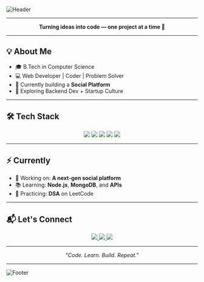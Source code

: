 ![Header](https://capsule-render.vercel.app/api?type=waving&color=gradient&height=200&section=header&text=Hey,%20I'm%20Mohit!&fontSize=40&fontAlignY=40&desc=Developer%20|%20Creator%20|%20Builder)

---

<p align="center">
  <b>Turning ideas into code — one project at a time 🚀</b>
</p>

---

## 💡 About Me

- 🎓 B.Tech in Computer Science  
- 💻 Web Developer | Coder | Problem Solver  
- 🔧 Currently building a **Social Platform**  
- 🌱 Exploring Backend Dev + Startup Culture  

---

## 🛠️ Tech Stack

<p align="center">
  <img src="https://img.shields.io/badge/HTML-E34F26?style=for-the-badge&logo=html5&logoColor=white"/>
  <img src="https://img.shields.io/badge/CSS-1572B6?style=for-the-badge&logo=css3&logoColor=white"/>
  <img src="https://img.shields.io/badge/JavaScript-F7DF1E?style=for-the-badge&logo=javascript&logoColor=black"/>
  <img src="https://img.shields.io/badge/C-00599C?style=for-the-badge&logo=c&logoColor=white"/>
  <img src="https://img.shields.io/badge/C++-00599C?style=for-the-badge&logo=c%2B%2B&logoColor=white"/>
</p>

---

## ⚡ Currently

- 🚀 Working on: **A next-gen social platform**
- 📚 Learning: **Node.js**, **MongoDB**, and **APIs**
- 🧠 Practicing: **DSA** on LeetCode

---

## 📬 Let's Connect

<p align="center">
  <a href="mailto:reach.mohitthakur@gmail.com">
    <img src="https://img.shields.io/badge/Gmail-D14836?style=for-the-badge&logo=gmail&logoColor=white"/>
  </a>
  <a href="https://leetcode.com/u/mohitthakur16/">
    <img src="https://img.shields.io/badge/LeetCode-FFA116?style=for-the-badge&logo=leetcode&logoColor=white"/>
  </a>
  <a href="https://twitter.com/mohitCodz">
    <img src="https://img.shields.io/badge/X-%40mohitt_thakur04?style=for-the-badge&logo=twitter&logoColor=white"/>
  </a>
</p>

---

<p align="center">
  <i>"Code. Learn. Build. Repeat."</i>
</p>

---

![Footer](https://capsule-render.vercel.app/api?type=waving&color=gradient&height=100&section=footer)
